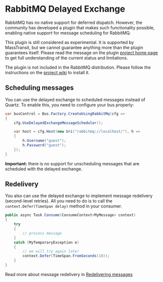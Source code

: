 # RabbitMQ Delayed Exchange

RabbitMQ has no native support for deferred dispatch. However, the community has developed a plugin that makes such functionality possible, enabling native support for message scheduling for RabbitMQ.

This plugin is still considered as experimental. It is supported by MassTransit, but we cannot guarantee anything more than the plugin guarantees itself. Please read the message on the plugin [project home page](1) to get full understanding of the current status and limitations.

The plugin is not included in the RabbitMQ distribution. Please follow the instructions on the [project wiki](1) to install it.

## Scheduling messages

You can use the delayed exchange to scheduled messages instead of Quartz. To enable this, you need to configure your bus properly:

```csharp
var busControl = Bus.Factory.CreateUsingRabbitMq(cfg =>
{
    cfg.UseDelayedExchangeMessageScheduler();

    var host = cfg.Host(new Uri("rabbitmq://localhost/"), h =>
    {
        h.Username("guest");
        h.Password("guest");
    });
}
```

**Important:** there is no support for unscheduling messages that are scheduled with the delayed exchange.

## Redelivery

You also can use the delayed exchange to implement message redelivery (second-level retries). All you need to do is to call the `context.Defer(TimeSpan delay)` method in your consumer.

```csharp
public async Task Consume(ConsumeContext<MyMessage> context)
{
    try
    {
        // process message
    }
    catch (MyTemporaryException e)
    {
        // we will try again later
        context.Defer(TimeSpan.FromSeconds(10));
    }
}
```

Read more about message redelivery in [Redelivering messages](redeliver.md)

[1]: https://github.com/rabbitmq/rabbitmq-delayed-message-exchange/